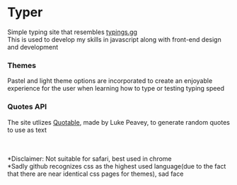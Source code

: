 # Typer
Simple typing site that resembles [typings.gg](https://typings.gg)<br />
This is used to develop my skills in javascript along with front-end design and development<br />

### Themes
Pastel and light theme options are incorporated to create an enjoyable experience for the user when learning how to type or testing typing speed<br />
### Quotes API
The site utlizes [Quotable](https://github.com/lukePeavey/quotable), made by Luke Peavey, to generate random quotes to use as text

<br />
<br />
*Disclaimer: Not suitable for safari, best used in chrome<br />
*Sadly github recognizes css as the highest used language(due to the fact that there are near identical css pages for themes), sad face
